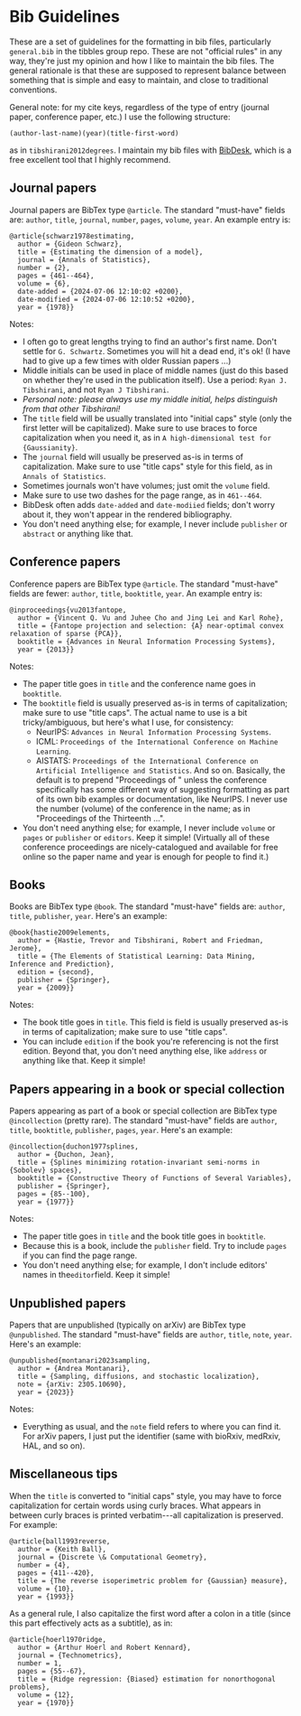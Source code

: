 # Bib Guidelines

These are a set of guidelines for the formatting in bib files, particularly
`general.bib` in the tibbles group repo. These are not "official rules" in any
way, they're just my opinion and how I like to maintain the bib files. The
general rationale is that these are supposed to represent balance between
something that is simple and easy to maintain, and close to traditional
conventions. 

General note: for my cite keys, regardless of the type of entry (journal paper,
conference paper, etc.) I use the following structure:

```
(author-last-name)(year)(title-first-word)
```

as in `tibshirani2012degrees`. I maintain my bib files with
[BibDesk](https://bibdesk.sourceforge.io), which is a free excellent tool that I 
highly recommend. 

## Journal papers

Journal papers are BibTex type `@article`. The standard "must-have" fields are:
`author`, `title`, `journal`, `number`, `pages`, `volume`, `year`. An example
entry is: 

```
@article{schwarz1978estimating, 
  author = {Gideon Schwarz},
  title = {Estimating the dimension of a model},
  journal = {Annals of Statistics},
  number = {2},
  pages = {461--464},
  volume = {6}, 
  date-added = {2024-07-06 12:10:02 +0200},
  date-modified = {2024-07-06 12:10:52 +0200},
  year = {1978}}
```

Notes:

- I often go to great lengths trying to find an author's first name. Don't
  settle for `G. Schwartz`. Sometimes you will hit a dead end, it's ok! (I have 
  had to give up a few times with older Russian papers ...)
- Middle initials can be used in place of middle names (just do this based on
  whether they're used in the publication itself). Use a period: `Ryan
  J. Tibshirani`, and not `Ryan J Tibshirani`. 
- *Personal note: please always use my middle initial, helps distinguish from
  that other Tibshirani!* 
- The `title` field will be usually translated into "initial caps" style (only
  the first letter will be capitalized). Make sure to use braces to force
  capitalization when you need it, as in `A high-dimensional test for
  {Gaussianity}`.
- The `journal` field will usually be preserved as-is in terms of
  capitalization. Make sure to use "title caps" style for this field, as in
  `Annals of Statistics`.
- Sometimes journals won't have volumes; just omit the `volume` field.
- Make sure to use two dashes for the page range, as in `461--464`.
- BibDesk often adds `date-added` and `date-modiied` fields; don't worry about
  it, they won't appear in the rendered bibliography.
- You don't need anything else; for example, I never include `publisher` or 
  `abstract` or anything like that.
  
## Conference papers

Conference papers are BibTex type `@article`. The standard "must-have" fields
are fewer: `author`, `title`, `booktitle`, `year`. An example entry is: 

```
@inproceedings{vu2013fantope,
  author = {Vincent Q. Vu and Juhee Cho and Jing Lei and Karl Rohe},
  title = {Fantope projection and selection: {A} near-optimal convex relaxation of sparse {PCA}}, 
  booktitle = {Advances in Neural Information Processing Systems},
  year = {2013}}
```

Notes:
- The paper title goes in `title` and the conference name goes in `booktitle`.
- The `booktitle` field is usually preserved as-is in terms of capitalization;
  make sure to use "title caps". The actual name to use is a bit
  tricky/ambiguous, but here's what I use, for consistency: 
    * NeurIPS: `Advances in Neural Information Processing Systems`.
    * ICML: `Proceedings of the International Conference on Machine Learning`.
    * AISTATS: `Proceedings of the International Conference on Artificial
      Intelligence and Statistics`.
  And so on. Basically, the default is to prepend "Proceedings of " unless the
  conference specifically has some different way of suggesting formatting as
  part of its own bib examples or documentation, like NeurIPS. I never use the
  number (volume) of the conference in the name; as in "Proceedings of the 
  Thirteenth ...".
- You don't need anything else; for example, I never include `volume` or `pages` 
  or `publisher` or `editors`. Keep it simple! (Virtually all of these
  conference proceedings are nicely-catalogued and available for free online so
  the paper name and year is enough for people to find it.) 

## Books

Books are BibTex type `@book`. The standard "must-have" fields are: `author`,
`title`, `publisher`, `year`. Here's an example: 

```
@book{hastie2009elements,
  author = {Hastie, Trevor and Tibshirani, Robert and Friedman, Jerome}, 
  title = {The Elements of Statistical Learning: Data Mining, Inference and Prediction},
  edition = {second},
  publisher = {Springer},
  year = {2009}}
```

Notes:
- The book title goes in `title`. This field is field is usually preserved as-is
  in terms of capitalization; make sure to use "title caps".
- You can include `edition` if the book you're referencing is not the first
  edition. Beyond that, you don't need anything else, like `address` or anything
  like that. Keep it simple!

## Papers appearing in a book or special collection

Papers appearing as part of a book or special collection are BibTex type
`@incollection` (pretty rare). The standard "must-have" fields are `author`,
`title`, `booktitle`, `publisher`, `pages`, `year`. Here's an example: 

```
@incollection{duchon1977splines,
  author = {Duchon, Jean}, 
  title = {Splines minimizing rotation-invariant semi-norms in {Sobolev} spaces},
  booktitle = {Constructive Theory of Functions of Several Variables}, 
  publisher = {Springer},
  pages = {85--100},
  year = {1977}}
```

Notes:
- The paper title goes in `title` and the book title goes in `booktitle`.
- Because this is a book, include the `publisher` field. Try to include `pages`
  if you can find the page range. 
- You don't need anything else; for example, I don't include editors' names in 
  the`editor`field. Keep it simple!
  
## Unpublished papers

Papers that are unpublished (typically on arXiv) are BibTex type `@unpublished`.
The standard "must-have" fields are `author`, `title`, `note`, `year`. Here's an
example:

```
@unpublished{montanari2023sampling,
  author = {Andrea Montanari}, 
  title = {Sampling, diffusions, and stochastic localization},
  note = {arXiv: 2305.10690},
  year = {2023}}
```

Notes:
- Everything as usual, and the `note` field refers to where you can find it. For
  arXiv papers, I just put the identifier (same with bioRxiv, medRxiv, HAL, and
  so on). 

## Miscellaneous tips

When the `title` is converted to "initial caps" style, you may have to force
capitalization for certain words using curly braces. What appears in between
curly braces is printed verbatim---all capitalization is preserved. For example: 

```
@article{ball1993reverse,
  author = {Keith Ball},
  journal = {Discrete \& Computational Geometry},
  number = {4},
  pages = {411--420},
  title = {The reverse isoperimetric problem for {Gaussian} measure},
  volume = {10},
  year = {1993}}
```

As a general rule, I also capitalize the first word after a colon in a title
(since this part effectively acts as a subtitle), as in:

```
@article{hoerl1970ridge,
  author = {Arthur Hoerl and Robert Kennard},
  journal = {Technometrics},
  number = 1,
  pages = {55--67},
  title = {Ridge regression: {Biased} estimation for nonorthogonal problems},
  volume = {12},
  year = {1970}}
```
